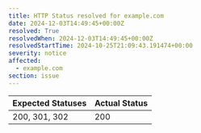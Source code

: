 ```yaml
---
title: HTTP Status resolved for example.com
date: 2024-12-03T14:49:45+00:00Z
resolved: True
resolvedWhen: 2024-12-03T14:49:45+00:00Z
resolvedStartTime: 2024-10-25T21:09:43.191474+00:00
severity: notice
affected:
  - example.com
section: issue
---
```


| Expected Statuses | Actual Status  |
|-------------------|----------------|
| 200, 301, 302 | 200 |
